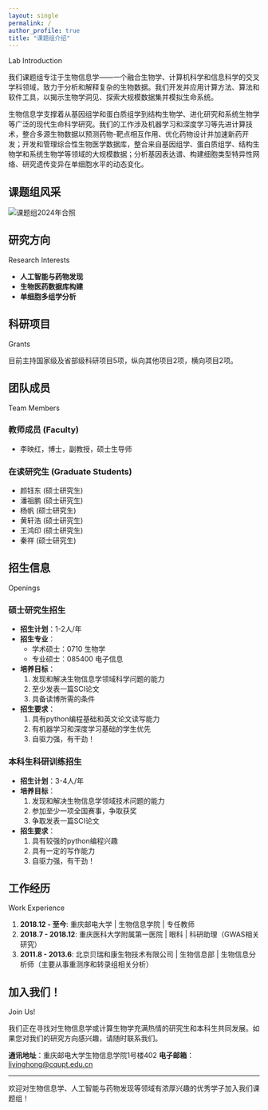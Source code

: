 ```yaml
---
layout: single
permalink: /
author_profile: true
title: "课题组介绍"
---
```


<div class="header-accent-left">
  <p>Lab Introduction</p>
</div>

我们课题组专注于生物信息学——一个融合生物学、计算机科学和信息科学的交叉学科领域，致力于分析和解释复杂的生物数据。我们开发并应用计算方法、算法和软件工具，以揭示生物学洞见、探索大规模数据集并模拟生命系统。

生物信息学支撑着从基因组学和蛋白质组学到结构生物学、进化研究和系统生物学等广泛的现代生命科学研究。我们的工作涉及机器学习和深度学习等先进计算技术，整合多源生物数据以预测药物-靶点相互作用、优化药物设计并加速新药开发；开发和管理综合性生物医学数据库，整合来自基因组学、蛋白质组学、结构生物学和系统生物学等领域的大规模数据；分析基因表达谱、构建细胞类型特异性网络、研究遗传变异在单细胞水平的动态变化。
<!-- 课题组风采展示区 -->
<div class="group-gallery-section">

  <div  style="max-width: 800px; margin-left: auto; margin-right: auto;">
    <h2>课题组风采</h2>
  </div>

  <div class="photo-card-modern">
    <img src="/assets/images/group.jpg" alt="课题组2024年合照">
  </div>
</div>

<div class="header-accent-left">
  <h2>研究方向</h2>
  <p>Research Interests</p>
</div>

*   <i class="fas fa-magic md-list-icon"></i> **人工智能与药物发现**
*   <i class="fas fa-database md-list-icon"></i> **生物医药数据库构建**
*   <i class="fas fa-sitemap md-list-icon"></i> **单细胞多组学分析**

<div class="header-accent-left">
  <h2>科研项目</h2>
  <p>Grants</p>
</div>

目前主持国家级及省部级科研项目5项，纵向其他项目2项，横向项目2项。

<div class="header-accent-left">
  <h2>团队成员</h2>
  <p>Team Members</p>
</div>

### 教师成员 (Faculty)

*   李映红，博士，副教授，硕士生导师

### 在读研究生 (Graduate Students)

*   颜钰东 (硕士研究生)
*   潘祖鹏 (硕士研究生)
*   杨帆 (硕士研究生)
*   黄轩浩 (硕士研究生)
*   王鸿印 (硕士研究生)
*   秦祥 (硕士研究生)

<div class="header-accent-left">
  <h2>招生信息</h2>
  <p>Openings</p>
</div>

### 硕士研究生招生
*   **招生计划**：1-2人/年
*   **招生专业**：
    *   学术硕士：0710 生物学
    *   专业硕士：085400 电子信息
*   **培养目标**：
    1.  发现和解决生物信息学领域科学问题的能力
    2.  至少发表一篇SCI论文
    3.  具备读博所需的条件
*   **招生要求**：
    1.  具有python编程基础和英文论文读写能力
    2.  有机器学习和深度学习基础的学生优先
    3.  自驱力强，有干劲！

### 本科生科研训练招生
*   **招生计划**：3-4人/年
*   **培养目标**：
    1.  发现和解决生物信息学领域技术问题的能力
    2.  参加至少一项全国赛事，争取获奖
    3.  争取发表一篇SCI论文
*   **招生要求**：
    1.  具有较强的python编程兴趣
    2.  具有一定的写作能力
    3.  自驱力强，有干劲！

<div class="header-accent-left">
  <h2>工作经历</h2>
  <p>Work Experience</p>
</div>

1.  **2018.12 - 至今**: 重庆邮电大学 | 生物信息学院 | 专任教师
2.  **2018.7 - 2018.12**: 重庆医科大学附属第一医院 | 眼科 | 科研助理（GWAS相关研究）
3.  **2011.8 - 2013.6**: 北京贝瑞和康生物技术有限公司 | 生物信息部 | 生物信息分析师（主要从事重测序和转录组相关分析）

<div class="header-accent-left">
  <h2>加入我们！</h2>
  <p>Join Us!</p>
</div>

我们正在寻找对生物信息学或计算生物学充满热情的研究生和本科生共同发展。如果您对我们的研究方向感兴趣，请随时联系我们。

**通讯地址**：重庆邮电大学生物信息学院1号楼402
**电子邮箱**：liyinghong@cqupt.edu.cn

---
欢迎对生物信息学、人工智能与药物发现等领域有浓厚兴趣的优秀学子加入我们课题组！

